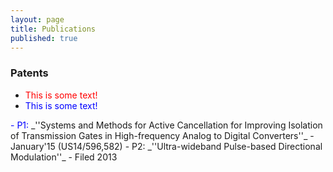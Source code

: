 ```yaml
---
layout: page
title: Publications
published: true
---
```


 ### Patents
 <ul>
   <li><font color="red">This is some text!</font></li>
   <li> <font color="blue">This is some text!</font></li>
 </ul>
<font color="blue"> - P1:</font>  _''Systems and Methods for Active Cancellation for Improving Isolation of Transmission Gates in High-frequency Analog to Digital Converters''_ - January'15 (US14/596,582)
- P2:  _''Ultra-wideband Pulse-based Directional Modulation''_ - Filed 2013


